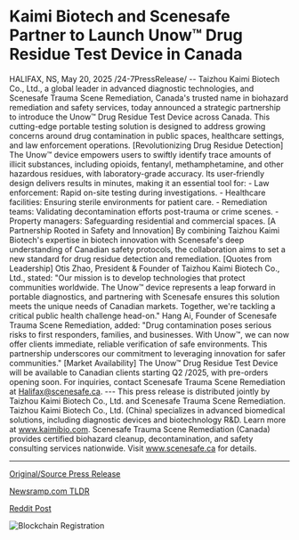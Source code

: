 # Kaimi Biotech and Scenesafe Partner to Launch Unow™ Drug Residue Test Device in Canada

HALIFAX, NS, May 20, 2025 /24-7PressRelease/ -- Taizhou Kaimi Biotech Co., Ltd., a global leader in advanced diagnostic technologies, and Scenesafe Trauma Scene Remediation, Canada's trusted name in biohazard remediation and safety services, today announced a strategic partnership to introduce the Unow™ Drug Residue Test Device across Canada. This cutting-edge portable testing solution is designed to address growing concerns around drug contamination in public spaces, healthcare settings, and law enforcement operations.   [Revolutionizing Drug Residue Detection] The Unow™ device empowers users to swiftly identify trace amounts of illicit substances, including opioids, fentanyl, methamphetamine, and other hazardous residues, with laboratory-grade accuracy. Its user-friendly design delivers results in minutes, making it an essential tool for:  - Law enforcement: Rapid on-site testing during investigations.  - Healthcare facilities: Ensuring sterile environments for patient care.  - Remediation teams: Validating decontamination efforts post-trauma or crime scenes.  - Property managers: Safeguarding residential and commercial spaces.   [A Partnership Rooted in Safety and Innovation]  By combining Taizhou Kaimi Biotech's expertise in biotech innovation with Scenesafe's deep understanding of Canadian safety protocols, the collaboration aims to set a new standard for drug residue detection and remediation.   [Quotes from Leadership]  Otis Zhao, President & Founder of Taizhou Kaimi Biotech Co., Ltd., stated:  "Our mission is to develop technologies that protect communities worldwide. The Unow™ device represents a leap forward in portable diagnostics, and partnering with Scenesafe ensures this solution meets the unique needs of Canadian markets. Together, we're tackling a critical public health challenge head-on."   Hang Ai, Founder of Scenesafe Trauma Scene Remediation, added:  "Drug contamination poses serious risks to first responders, families, and businesses. With Unow™, we can now offer clients immediate, reliable verification of safe environments. This partnership underscores our commitment to leveraging innovation for safer communities."   [Market Availability] The Unow™ Drug Residue Test Device will be available to Canadian clients starting Q2 /2025, with pre-orders opening soon. For inquiries, contact Scenesafe Trauma Scene Remediation at Halifax@scenesafe.ca.   ---  This press release is distributed jointly by Taizhou Kaimi Biotech Co., Ltd. and Scenesafe Trauma Scene Remediation.  Taizhou Kaimi Biotech Co., Ltd. (China) specializes in advanced biomedical solutions, including diagnostic devices and biotechnology R&D. Learn more at www.kaimibio.com.   Scenesafe Trauma Scene Remediation (Canada) provides certified biohazard cleanup, decontamination, and safety consulting services nationwide. Visit www.scenesafe.ca for details. 

---

[Original/Source Press Release](https://www.24-7pressrelease.com/press-release/522937/kaimi-biotech-and-scenesafe-partner-to-launch-unow-drug-residue-test-device-in-canada)
                    

[Newsramp.com TLDR](https://newsramp.com/curated-news/partnership-brings-revolutionary-drug-residue-test-device-to-canada/0f43f747af423ff8a069c47054cd7af5) 

 



[Reddit Post](https://www.reddit.com/r/HealthCareNewsInfo/comments/1kqyzjv/partnership_brings_revolutionary_drug_residue/) 



![Blockchain Registration](https://cdn.newsramp.app/24-7PressRelease/qrcode/255/20/frogwscT.webp)
